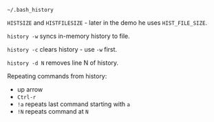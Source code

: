 `~/.bash_history`

`HISTSIZE` and `HISTFILESIZE` - later in the demo he uses `HIST_FILE_SIZE`.

`history -w` syncs in-memory history to file.

`history -c` clears history - use `-w` first.

`history -d N` removes line N of history.

Repeating commands from history:

* up arrow
* `Ctrl-r`
* `!a` repeats last command starting with `a`
* `!N` repeats command at `N`